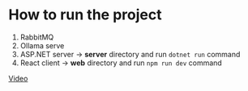 # How to run the project
1. RabbitMQ
2. Ollama serve
3. ASP.NET server → **server** directory and run `dotnet run` command
4. React client → **web** directory and run `npm run dev` command


[Video](https://www.loom.com/share/18cf01757eb446568f4862c0c0ca0e85?sid=aa97230e-baed-47fd-8ec7-0a7fb304cc52)